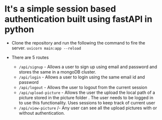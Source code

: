 # It's a simple session based authentication built using fastAPI in python

- Clone the repository and run the following the command to fire the server. 
    `uvicorn main:app --reload `

- There are 5 routes
  -  `/api/signup` -  Allows a user to sign up using email and password and stores the same in a mongoDB cluster.
  -  `/api/login`  -  Allows a user to login using the same email id and password
  -  `/api/logout` -  Allows the user to logout from the current session
  -  `/api/upload-picture` -  Allows the user the upload the local path of a picture stored in the picture folder . The user needs to be logged in to use this functionality. Uses sessions to keep track of current user
  -  `/api/view-picture` /- Any user can see all the upload pictures with or without authentication.

 
